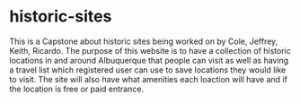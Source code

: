 # historic-sites

This is a Capstone about historic sites being worked on by Cole, Jeffrey, Keith, Ricardo. 
The purpose of this website is to have a collection of historic locations in and around Albuquerque
that people can visit as well as having a travel list which registered user can use to save locations
they would like to visit. The site will also have what amenities each loaction will have and if the 
location is free or paid entrance.

